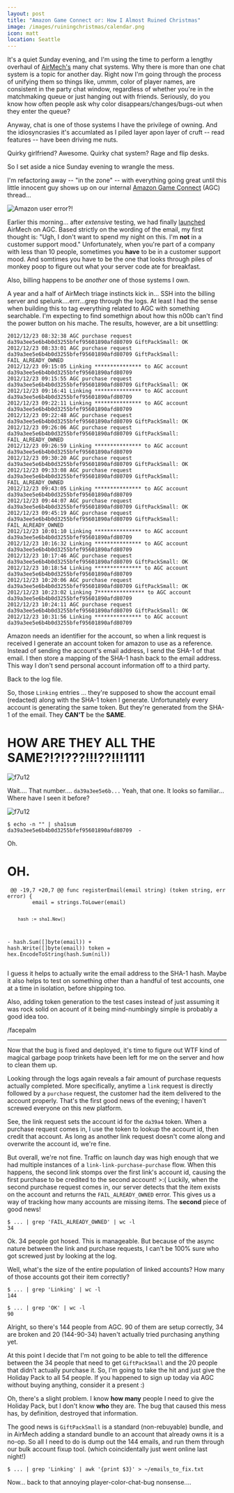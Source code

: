 ```yaml
---
layout: post
title: "Amazon Game Connect or: How I Almost Ruined Christmas"
image: /images/ruiningchristmas/calendar.png
icon: matt
location: Seattle
---
```


It's a quiet Sunday evening, and I'm using the time to perform a lengthy
overhaul of [AirMech's](http://airmech.com) many chat systems. Why there is more
than one chat system is a topic for another day. Right now I'm going through the
process of unifying them so things like, ummm, color of player names, are
consistent in the party chat window, regardless of whether you're in the
matchmaking queue or just hanging out with friends. Seriously, do you know how
often people ask why color disappears/changes/bugs-out when they enter the
queue?

Anyway, chat is one of those systems I have the privilege of owning. And the
idiosyncrasies it's accumlated as I piled layer apon layer of cruft -- read
features -- have been driving me nuts.

Quirky girlfriend? Awesome.
Quirky chat system? Rage and flip desks.

So I set aside a nice Sunday evening to wrangle the mess.

I'm refactoring away -- "in the zone" -- with everything going great until this
little innocent guy shows up on our internal [Amazon Game
Connect](http://www.amazon.com/gp/feature.html?ie=UTF8&docId=1000816301) (AGC)
thread...

![Amazon user error?!](/images/ruiningchristmas/usererror.png)

Earlier this morning... after *extensive* testing, we had finally
[launched](http://www.amazon.com/Carbon-Games-AirMech-Game-Connect/dp/B00AQ7YCEC/)
AirMech on AGC. Based strictly on the wording of the email, my first thought is:
"Ugh, I don't want to spend my night on this. I'm **not** in a customer support
mood." Unfortunately, when you're part of a company with less than 10 people,
sometimes you **have** to be in a customer support mood.  And somtimes you have
to be the one that looks through piles of monkey poop to figure out what your
server code ate for breakfast.

Also, billing happens to be *another* one of those systems I own.

A year and a half of AirMech triage instincts kick in... SSH into the billing
server and spelunk....errr...grep through the logs. At least I had the sense
when building this to tag everything related to AGC with something searchable.
I'm expecting to find somethign about how this n00b can't find the power button
on his mache. The results, however, are a bit unsettling:

<pre><code class="long">2012/12/23 08:32:38 AGC purchase request da39a3ee5e6b4b0d3255bfef95601890afd80709 GiftPackSmall: OK
2012/12/23 08:33:01 AGC purchase request da39a3ee5e6b4b0d3255bfef95601890afd80709 GiftPackSmall: FAIL_ALREADY_OWNED
2012/12/23 09:15:05 Linking *************** to AGC account da39a3ee5e6b4b0d3255bfef95601890afd80709
2012/12/23 09:15:55 AGC purchase request da39a3ee5e6b4b0d3255bfef95601890afd80709 GiftPackSmall: OK
2012/12/23 09:16:41 Linking *************** to AGC account da39a3ee5e6b4b0d3255bfef95601890afd80709
2012/12/23 09:22:11 Linking *************** to AGC account da39a3ee5e6b4b0d3255bfef95601890afd80709
2012/12/23 09:22:48 AGC purchase request da39a3ee5e6b4b0d3255bfef95601890afd80709 GiftPackSmall: OK
2012/12/23 09:26:06 AGC purchase request da39a3ee5e6b4b0d3255bfef95601890afd80709 GiftPackSmall: FAIL_ALREADY_OWNED
2012/12/23 09:26:59 Linking *************** to AGC account da39a3ee5e6b4b0d3255bfef95601890afd80709
2012/12/23 09:30:20 AGC purchase request da39a3ee5e6b4b0d3255bfef95601890afd80709 GiftPackSmall: OK
2012/12/23 09:33:08 AGC purchase request da39a3ee5e6b4b0d3255bfef95601890afd80709 GiftPackSmall: FAIL_ALREADY_OWNED
2012/12/23 09:43:05 Linking *************** to AGC account da39a3ee5e6b4b0d3255bfef95601890afd80709
2012/12/23 09:44:07 AGC purchase request da39a3ee5e6b4b0d3255bfef95601890afd80709 GiftPackSmall: OK
2012/12/23 09:45:19 AGC purchase request da39a3ee5e6b4b0d3255bfef95601890afd80709 GiftPackSmall: FAIL_ALREADY_OWNED
2012/12/23 10:01:10 Linking *************** to AGC account da39a3ee5e6b4b0d3255bfef95601890afd80709
2012/12/23 10:16:32 Linking *************** to AGC account da39a3ee5e6b4b0d3255bfef95601890afd80709
2012/12/23 10:17:46 AGC purchase request da39a3ee5e6b4b0d3255bfef95601890afd80709 GiftPackSmall: OK
2012/12/23 10:18:54 Linking *************** to AGC account da39a3ee5e6b4b0d3255bfef95601890afd80709
2012/12/23 10:20:06 AGC purchase request da39a3ee5e6b4b0d3255bfef95601890afd80709 GiftPackSmall: OK
2012/12/23 10:23:02 Linking 7*************** to AGC account da39a3ee5e6b4b0d3255bfef95601890afd80709
2012/12/23 10:24:11 AGC purchase request da39a3ee5e6b4b0d3255bfef95601890afd80709 GiftPackSmall: OK
2012/12/23 10:31:56 Linking *************** to AGC account da39a3ee5e6b4b0d3255bfef95601890afd80709
</code></pre>

Amazon needs an identifier for the account, so when a link request is received I
generate an account token for amazon to use as a reference. Instead of sending
the account's email address, I send the SHA-1 of that email. I then store a
mapping of the SHA-1 hash back to the email address. This way I don't send
personal account information off to a third party.

Back to the log file.

So, those `Linking` entries ... they're supposed to show the account email
(redacted) along with the SHA-1 token I generate. Unfortunately every account is
generating the same token. But they're generated from the SHA-1 of the email.
They **CAN'T** be the **SAME**.

# HOW ARE THEY ALL THE SAME?!?!???!!!??!!!1111

![f7u12](/images/ruiningchristmas/f7u12.png)

Wait.... That number.... `da39a3ee5e6b...` Yeah, that one. It looks so familiar... Where have I
seen it before?

![f7u12](/images/ruiningchristmas/thinking.png)

	$ echo -n "" | sha1sum
	da39a3ee5e6b4b0d3255bfef95601890afd80709  -

Oh.

# OH.

<div class="syntax">
<pre><code class="long"> <span class="gu">@@ -19,7 +20,7 @@ func registerEmail(email string) (token string, err error) {</span>
        email = strings.ToLower(email)

        hash := sha1.New()
<span class="gd">-       hash.Sum([]byte(email))</span>
<span class="gi">+       hash.Write([]byte(email))</span>
        token = hex.EncodeToString(hash.Sum(nil))
</code></pre>
</div>

I guess it helps to actually write the email address to the SHA-1 hash. Maybe it
also helps to test on something other than a handful of test accounts, one at a
time in isolation, before shipping too.

Also, adding token generation to the test cases instead of just assuming it was
rock solid on acount of it being mind-numbingly simple is probably a good idea
too.

/facepalm

---

Now that the bug is fixed and deployed, it's time to figure out WTF kind of
magical garbage poop trinkets have been left for me on the server and how to
clean them up.

Looking through the logs again reveals a fair amount of purchase requests
actually completed. More specifically, anytime a `link` request is directly
followed by a `purchase` request, the customer had the item delivered to the
account properly.  That's the first good news of the evening; I haven't screwed
everyone on this new platform.

See, the link request sets the account id for the `da39a4` token. When a
purchase request comes in, I use the token to lookup the account id, then
credit that account. As long as another link request doesn't come along and
overwrite the account id, we're fine.

But overall, we're not fine. Traffic on launch day was high enough that we had
multiple instances of a `link-link-purchase-purchase` flow. When this
happens, the second link stomps over the first link's account id, causing the
first purchase to be credited to the second account! >:( Luckily, when the
second purchase request comes in, our server detects that the item exists on the
account and returns the `FAIL_ALREADY_OWNED` error. This gives us a way of
tracking how many accounts are missing items. The **second** piece of good
news!

	$ ... | grep 'FAIL_ALREADY_OWNED' | wc -l
	34

Ok. 34 people got hosed. This is manageable. But because of the async nature
between the link and purchase requests, I can't be 100% sure who got screwed
just by looking at the log.

Well, what's the size of the entire population of linked accounts? How many of
those accounts got their item correctly?

	$ ... | grep 'Linking' | wc -l
	144

	$ ... | grep 'OK' | wc -l
	90

Alright, so there's 144 people from AGC. 90 of them are setup correctly, 34 are
broken and 20 (144-90-34) haven't actually tried purchasing anything yet.

At this point I decide that I'm not going to be able to tell the difference
between the 34 people that need to get `GiftPackSmall` and the 20 people that
didn't actually purchase it. So, I'm going to take the hit and just give the
Holiday Pack to all 54 people. If you happened to sign up today via AGC without
buying anything, consider it a present :)

Oh, there's a slight problem. I know **how many** people I need to give the Holiday
Pack, but I don't know **who** they are. The bug that caused this mess has, by
definition, destroyed that information.

The good news is `GiftPackSmall` is a standard (non-rebuyable) bundle, and in
AirMech adding a standard bundle to an account that already owns it is a no-op.
So all I need to do is dump out the 144 emails, and run them through our bulk
account fixup tool. (which coincidentally just went online last night!)

	$ ... | grep 'Linking' | awk '{print $3}' > ~/emails_to_fix.txt

Now... back to that annoying player-color-chat-bug nonsense....

